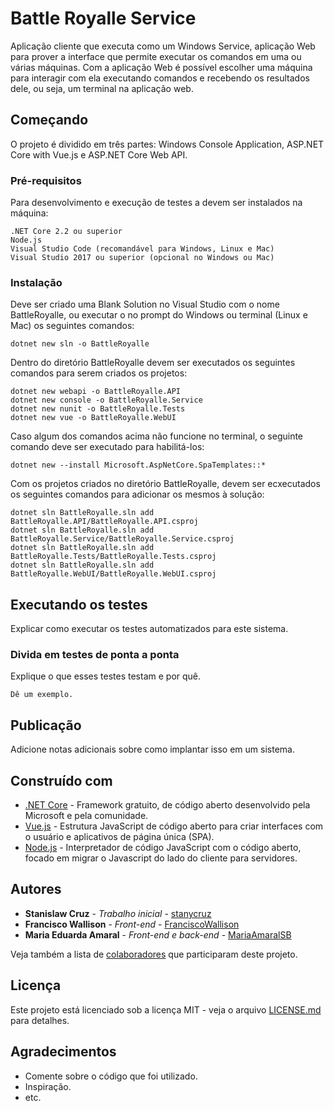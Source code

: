 # Battle Royalle Service

Aplicação cliente que executa como um Windows Service, aplicação Web para prover a interface que permite executar os comandos em uma ou várias máquinas.
Com a aplicação Web é possível escolher uma máquina para interagir com ela executando comandos e recebendo os resultados dele, ou seja, um terminal na aplicação web.

## Começando

O projeto é dividido em três partes: Windows Console Application, ASP.NET Core with Vue.js e ASP.NET Core Web API.

### Pré-requisitos

Para desenvolvimento e execução de testes a devem ser instalados na máquina:

```
.NET Core 2.2 ou superior
Node.js
Visual Studio Code (recomandável para Windows, Linux e Mac)
Visual Studio 2017 ou superior (opcional no Windows ou Mac)
```

### Instalação

Deve ser criado uma Blank Solution no Visual Studio com o nome BattleRoyalle, ou executar o no prompt do Windows ou terminal (Linux e Mac) os seguintes comandos:

```
dotnet new sln -o BattleRoyalle
```

Dentro do diretório BattleRoyalle devem ser executados os seguintes comandos para serem criados os projetos:

```
dotnet new webapi -o BattleRoyalle.API
dotnet new console -o BattleRoyalle.Service
dotnet new nunit -o BattleRoyalle.Tests
dotnet new vue -o BattleRoyalle.WebUI
```

Caso algum dos comandos acima não funcione no terminal, o seguinte comando deve ser executado para habilitá-los:

```
dotnet new --install Microsoft.AspNetCore.SpaTemplates::*
```

Com os projetos criados no diretório BattleRoyalle, devem ser ecxecutados os seguintes comandos para adicionar os mesmos à solução:

```
dotnet sln BattleRoyalle.sln add BattleRoyalle.API/BattleRoyalle.API.csproj
dotnet sln BattleRoyalle.sln add BattleRoyalle.Service/BattleRoyalle.Service.csproj
dotnet sln BattleRoyalle.sln add BattleRoyalle.Tests/BattleRoyalle.Tests.csproj
dotnet sln BattleRoyalle.sln add BattleRoyalle.WebUI/BattleRoyalle.WebUI.csproj
```

## Executando os testes

Explicar como executar os testes automatizados para este sistema.

### Divida em testes de ponta a ponta

Explique o que esses testes testam e por quê.

```
Dê um exemplo.
```

## Publicação

Adicione notas adicionais sobre como implantar isso em um sistema.

## Construído com

* [.NET Core](https://dotnet.microsoft.com/download/) - Framework gratuito, de código aberto desenvolvido pela Microsoft e pela comunidade.
* [Vue.js](https://vuejs.org/) - Estrutura JavaScript de código aberto para criar interfaces com o usuário e aplicativos de página única (SPA).
* [Node.js](https://nodejs.org/) - Interpretador de código JavaScript com o código aberto, focado em migrar o Javascript do lado do cliente para servidores.

## Autores

* **Stanislaw Cruz** - *Trabalho inicial* - [stanycruz](https://github.com/stanycruz)
* **Francisco Wallison** - *Front-end* - [FranciscoWallison](https://github.com/FranciscoWallison)
* **Maria Eduarda Amaral** - *Front-end e back-end* - [MariaAmaralSB](https://github.com/MariaAmaralSB)

Veja também a lista de [colaboradores](https://github.com/desafiando-dev-s/BattleRoyalle/graphs/contributors) que participaram deste projeto.

## Licença

Este projeto está licenciado sob a licença MIT - veja o arquivo [LICENSE.md](LICENSE.md) para detalhes.

## Agradecimentos

* Comente sobre o código que foi utilizado.
* Inspiração.
* etc.
